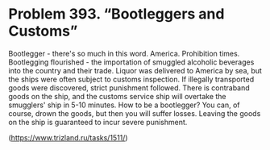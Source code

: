 # Problem 393. “Bootleggers and Customs”

Bootlegger - there's so much in this word. America. Prohibition times. Bootlegging flourished - the importation of smuggled alcoholic beverages into the country and their trade. Liquor was delivered to America by sea, but the ships were often subject to customs inspection. If illegally transported goods were discovered, strict punishment followed. There is contraband goods on the ship, and the customs service ship will overtake the smugglers' ship in 5-10 minutes. How to be a bootlegger? You can, of course, drown the goods, but then you will suffer losses. Leaving the goods on the ship is guaranteed to incur severe punishment.

(https://www.trizland.ru/tasks/1511/)